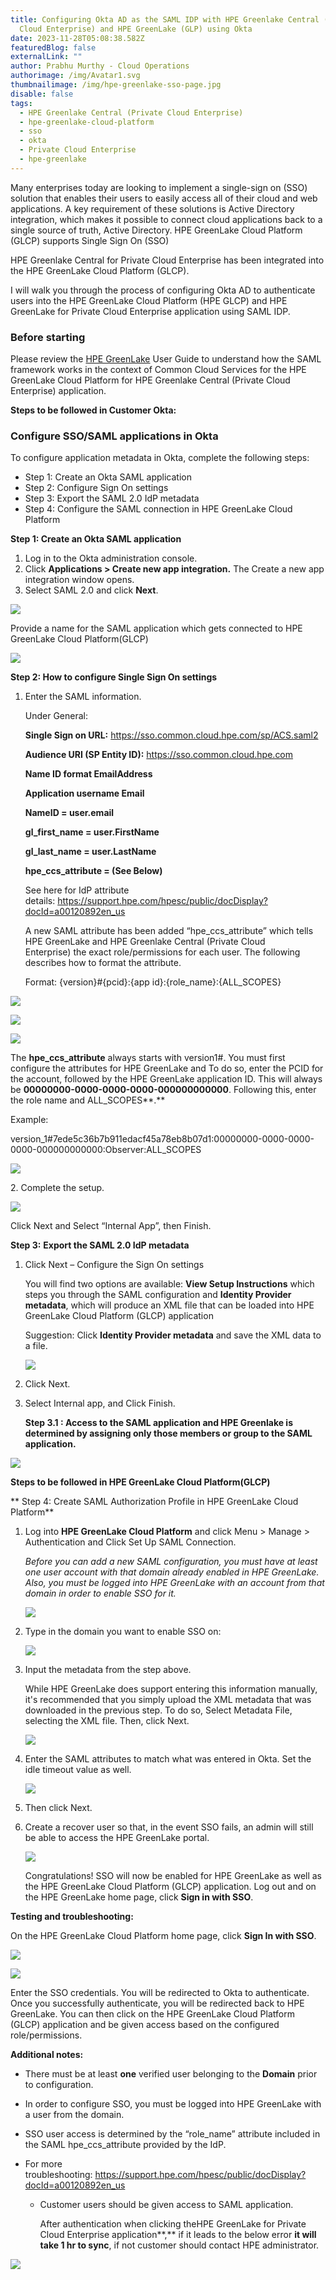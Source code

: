 ```yaml
---
title: Configuring Okta AD as the SAML IDP with HPE Greenlake Central (Private
  Cloud Enterprise) and HPE GreenLake (GLP) using Okta
date: 2023-11-28T05:08:38.582Z
featuredBlog: false
externalLink: ""
author: Prabhu Murthy - Cloud Operations
authorimage: /img/Avatar1.svg
thumbnailimage: /img/hpe-greenlake-sso-page.jpg
disable: false
tags:
  - HPE Greenlake Central (Private Cloud Enterprise)
  - hpe-greenlake-cloud-platform
  - sso
  - okta
  - Private Cloud Enterprise
  - hpe-greenlake
---
```

Many enterprises today are looking to implement a single-sign on (SSO) solution that enables their users to easily access all of their cloud and web applications. A key requirement of these solutions is Active Directory integration, which makes it possible to connect cloud applications back to a single source of truth, Active Directory. HPE GreenLake Cloud Platform (GLCP) supports Single Sign On (SSO)

HPE Greenlake Central for Private Cloud Enterprise has been integrated into the HPE GreenLake Cloud Platform (GLCP). 

I will walk you through the process of configuring Okta AD to authenticate users into the HPE GreenLake Cloud Platform (HPE GLCP) and HPE GreenLake for Private Cloud Enterprise application using SAML IDP.

### Before starting

Please review the [HPE GreenLake](https://support.hpe.com/hpesc/public/docDisplay?docId=a00120892en_us&page=GUID-D7192971-EF71-4304-B51E-548E7954E644.html) User Guide to understand how the SAML framework works in the context of Common Cloud Services for the HPE GreenLake Cloud Platform for HPE Greenlake Central (Private Cloud Enterprise) application.

**S﻿teps to be followed in Customer Okta:**

### Configure SSO/SAML applications in Okta

   To configure application metadata in Okta, complete the following steps:

* Step 1: Create an Okta SAML application
* Step 2: Configure Sign On settings
* Step 3: Export the SAML 2.0 IdP metadata
* Step 4: Configure the SAML connection in HPE GreenLake Cloud Platform

**Step 1: Create an Okta SAML application**

1. Log in to the Okta administration console.
2. Click **Applications > Create new app integration.** The Create a new app integration window opens.
3. Select SAML 2.0 and click **Next**.

![](/img/ws-image0.png)

Provide a name for the SAML application which gets connected to HPE GreenLake Cloud Platform(GLCP)

![](/img/customer_saml_app.jpg)

**Step 2: How to configure Single Sign On settings**

1. Enter the SAML information.

   Under General:

    **Single Sign on URL:** https://sso.common.cloud.hpe.com/sp/ACS.saml2

    **Audience URI (SP Entity ID):** https://sso.common.cloud.hpe.com

    **Name ID format EmailAddress**

    **Application username Email**

    **NameID = user.email**

    **gl_first_name = user.FirstName**

    **gl_last_name = user.LastName**

    **hpe_ccs_attribute = (See Below)**

   See here for IdP attribute details: <https://support.hpe.com/hpesc/public/docDisplay?docId=a00120892en_us>

   A new SAML attribute has been added “hpe_ccs_attribute” which tells HPE GreenLake and HPE Greenlake Central (Private Cloud Enterprise) the exact role/permissions for each user. The following describes how to format the attribute.

   Format: {version}#{pcid}:{app id}:{role_name}:{ALL_SCOPES}

![](/img/hpe-greenlake-saml-attributes.jpg)

![](/img/workspace-pcid.jpg)

![](/img/glp_role_name.jpg)

The **hpe_ccs_attribute** always starts with version1#. You must first configure the attributes for HPE GreenLake and To do so, enter the PCID for the account, followed by the HPE GreenLake application ID. This will always be **00000000-0000-0000-0000-000000000000**. Following this, enter the role name and ALL_SCOPES**.** 

Example:

version_1#7ede5c36b7b911edacf45a78eb8b07d1:00000000-0000-0000-0000-000000000000:Observer:ALL_SCOPES

![](/img/saml_settings.jpg)

2﻿. Complete the setup.

![](/img/ws-image7.png)

Click Next and Select “Internal App”, then Finish.

**Step 3:** **Export the SAML 2.0 IdP metadata**

1. Click Next – Configure the Sign On settings

   You will find two options are available: **View Setup Instructions** which steps you through the SAML configuration and **Identity Provider metadata**, which will produce an XML file that can be loaded into HPE GreenLake Cloud Platform (GLCP) application

   Suggestion: Click **Identity Provider metadata** and save the XML data to a file.

   ![](/img/ws-image9.png)
2. C﻿lick Next.       
3. Select Internal app, and Click Finish.    

   **Step 3.1 :  Access to the SAML application and HPE Greenlake is determined by assigning only those members or group to the SAML application.**

![](/img/customer-user-assignment-to-saml.jpg)

**S﻿teps to be followed in HPE GreenLake Cloud Platform(GLCP)**

  **  Step 4: Create SAML Authorization Profile in HPE GreenLake Cloud Platform**

1. Log into **HPE GreenLake Cloud Platform** and click Menu > Manage > Authentication and Click Set Up SAML Connection.

   *Before you can add a new SAML configuration, you must have at least one user account with that domain already enabled in HPE GreenLake. Also, you must be logged into HPE GreenLake with an account from that domain in order to enable SSO for it.*

   ![](/img/ws-image10.png)
2. Type in the domain you want to enable SSO on:

   ![](/img/glp_domain.jpg)
3. Input the metadata from the step above.

   While HPE GreenLake does support entering this information manually, it's recommended that you simply upload the XML metadata that was downloaded in the previous step. To do so, Select Metadata File, selecting the XML file. Then, click Next.

   ![](/img/ws-image12.png)
4. Enter the SAML attributes to match what was entered in Okta. Set the idle timeout value as well.

   ![](/img/config_setting_sso_appjpg.jpg)
5. Then click Next.    
6. Create a recover user so that, in the event SSO fails, an admin will still be able to access the HPE GreenLake portal.    

   ![](/img/recovery_user.jpg)

   Congratulations! SSO will now be enabled for HPE GreenLake as well as the HPE GreenLake Cloud Platform (GLCP) application. Log out and on the HPE GreenLake home page, click **Sign in with SSO**.

**Testing and troubleshooting:**

On the HPE GreenLake Cloud Platform home page, click **Sign In with SSO**.

![](/img/ws-image15.png)

![](/img/hpe-greenlake-sso-page.jpg)

Enter the SSO credentials. You will be redirected to Okta to authenticate. Once you successfully authenticate, you will be redirected back to HPE GreenLake. You can then click on the HPE GreenLake Cloud Platform (GLCP) application and be given access based on the configured role/permissions.

**Additional notes:**

* There must be at least **one** verified user belonging to the **Domain** prior to configuration.    
* In order to configure SSO, you must be logged into HPE GreenLake with a user from the domain.    
* SSO user access is determined by the “role_name” attribute included in the SAML hpe_ccs_attribute provided by the IdP.    
* For more troubleshooting: <https://support.hpe.com/hpesc/public/docDisplay?docId=a00120892en_us>

  * Customer users should be given access to SAML application.

    After authentication when clicking theHPE GreenLake for Private Cloud Enterprise application**,** if it leads to the below error **it will take 1 hr to sync**, if not customer should contact HPE administrator. 

![](/img/user_sync.jpg)
